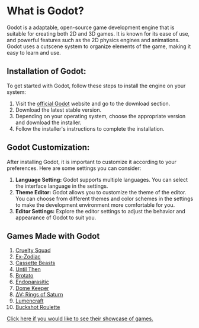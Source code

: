 # What is Godot?

Godot is a adaptable, open-source game development engine that is suitable for creating both 2D and 3D games. It is known for its ease of use, and powerful features such as the 2D physics engines and animations. Godot uses a cutscene system to organize elements of the game, making it easy to learn and use.

## **Installation of Godot:**
To get started with Godot, follow these steps to install the engine on your system:

1. Visit the [official Godot](https://godotengine.org/) website and go to the download section.
2. Download the latest stable version.
3. Depending on your operating system, choose the appropriate version and download the installer.
4. Follow the installer's instructions to complete the installation.

## **Godot Customization:**
After installing Godot, it is important to customize it according to your preferences. Here are some settings you can consider:

1. **Language Setting:** 
Godot supports multiple languages. You can select the interface language in the settings.
2. **Theme Editor:** Godot allows you to customize the theme of the editor. You can choose from different themes and color schemes in the settings to make the development environment more comfortable for you.
3. **Editor Settings:** Explore the editor settings to adjust the behavior and appearance of Godot to suit you.

## Games Made with Godot

1. [Cruelty Squad](https://store.steampowered.com/app/1388770/Cruelty_Squad/)
2. [Ex-Zodiac](https://store.steampowered.com/app/1249480/ExZodiac/)
3. [Cassette Beasts](https://store.steampowered.com/app/1321440/Cassette_Beasts/)
4. [Until Then](https://store.steampowered.com/app/1574820/Until_Then/)
5. [Brotato](https://store.steampowered.com/app/1942280/Brotato/)
6. [Endoparasitic](https://store.steampowered.com/app/2124780/Endoparasitic/)
7. [Dome Keeper](https://store.steampowered.com/app/1637320/Dome_Keeper/)
8. [ΔV: Rings of Saturn](https://store.steampowered.com/app/846030/V_Rings_of_Saturn/)
9. [Lumencraft](https://store.steampowered.com/app/1713810/Lumencraft/)
10. [Buckshot Roulette](https://store.steampowered.com/app/2835570/Buckshot_Roulette/)

[Click here if you would like to see their showcase of games.](https://godotengine.org/showcase/)